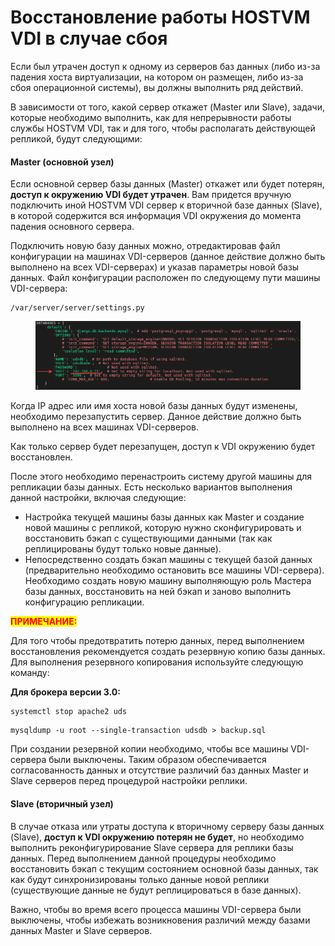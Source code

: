 # Восстановление работы HOSTVM VDI в случае сбоя

Если был утрачен доступ к одному из серверов баз данных (либо из-за падения хоста виртуализации, на котором он размещен, либо из-за сбоя операционной системы), вы должны выполнить ряд действий.

В зависимости от того, какой сервер откажет (Master или Slave), задачи, которые необходимо выполнить, как для непрерывности работы службы HOSTVM VDI, так и для того, чтобы располагать действующей репликой, будут следующими:

#### Master (основной узел)

Если основной сервер базы данных (Master) откажет или будет потерян, **доступ к окружению VDI будет утрачен**. Вам придется вручную подключить иной HOSTVM VDI сервер к вторичной базе данных (Slave), в которой содержится вся информация VDI окружения до момента падения основного сервера.

Подключить новую базу данных можно, отредактировав файл конфигурации на машинах VDI-серверов (данное действие должно быть выполнено на всех VDI-серверах) и указав параметры новой базы данных. Файл конфигурации расположен по следующему пути машины VDI-сервера:

```
/var/server/server/settings.py 
```

<figure><img src="../../.gitbook/assets/host (1).png" alt=""><figcaption></figcaption></figure>

Когда IP адрес или имя хоста новой базы данных будут изменены, необходимо перезапустить сервер. Данное действие должно быть выполнено на всех машинах VDI-серверов.

&#x20;Как только сервер будет перезапущен, доступ к VDI окружению будет восстановлен.

После этого необходимо перенастроить систему другой машины для репликации базы данных. Есть несколько вариантов выполнения данной настройки, включая следующие:

* Настройка текущей машины базы данных как Master и создание новой машины с репликой, которую нужно сконфигурировать и восстановить бэкап с существующими данными (так как реплицированы будут только новые данные).
* Непосредственно создать бэкап машины с текущей базой данных (предварительно необходимо остановить все машины VDI-сервера). Необходимо создать новую машину выполняющую роль Мастера базы данных, восстановить на ней бэкап и заново выполнить конфигурацию репликации.

<mark style="color:red;">**ПРИМЕЧАНИЕ:**</mark>

Для того чтобы предотвратить потерю данных, перед выполнением восстановления рекомендуется создать резервную копию базы данных. Для выполнения резервного копирования используйте следующую команду:

**Для брокера версии 3.0:**

```
systemctl stop apache2 uds
```

```
mysqldump -u root --single-transaction udsdb > backup.sql
```

При создании резервной копии необходимо, чтобы все машины VDI-сервера были выключены. Таким образом обеспечивается согласованность данных и отсутствие различий баз данных Master и Slave серверов перед процедурой настройки реплики.

#### Slave (вторичный узел)

В случае отказа или утраты доступа к вторичному серверу базы данных (Slave), **доступ к VDI окружению потерян не будет**, но необходимо выполнить реконфигурирование Slave сервера для реплики базы данных. Перед выполнением данной процедуры необходимо восстановить бэкап с текущим состоянием основной базы данных, так как будут синхронизированы только данные новой реплики (существующие данные не будут реплицироваться в базе данных).

Важно, чтобы во время всего процесса машины VDI-сервера были выключены, чтобы избежать возникновения различий между базами данных Master и Slave серверов.
